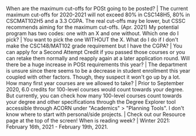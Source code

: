 When are the maximum cut-offs for POSt going to be posted? | The current maximum cut-offs for 2020-2021 will not exceed 80% in CSC148H5, 80% in CSCMAT102H5 and a 3.3 CGPA. The real cut-offs may be lower, but CSSC recommends aiming for the maximum cut-offs. (Apr. 2021)
My potential program has two codes: one with an X and one without. Which one do I pick? | You want to pick the one WITHOUT the X. 
What do I do if I don't make the CSC148/MAT102 grade requirement but I have the CGPA? | You can apply for a Second Attempt Credit if you passed those courses or you can retake them normally and reapply again at a later application round.
Will there be a huge increase in POSt requirements this year? | The department is unsure since there seems to be a decrease in student enrollment this year coupled with other factors. Though, they suspect it won't go up by a lot.
How many first year courses are we allowed to take? | Prior to September 2020, 6.0 credits for 100-level courses would count towards your degree. But currently, you can check how many 100-level courses count towards your degree and other specifications through the Degree Explorer tool accessible through ACORN under "Academics" > "Planning Tools".
I don't know where to start with personal/side projects. | Check out our Resource page at the top of the screen!
When is reading week? | Winter 2021: February 16th, 2021 - February 19th, 2021.
